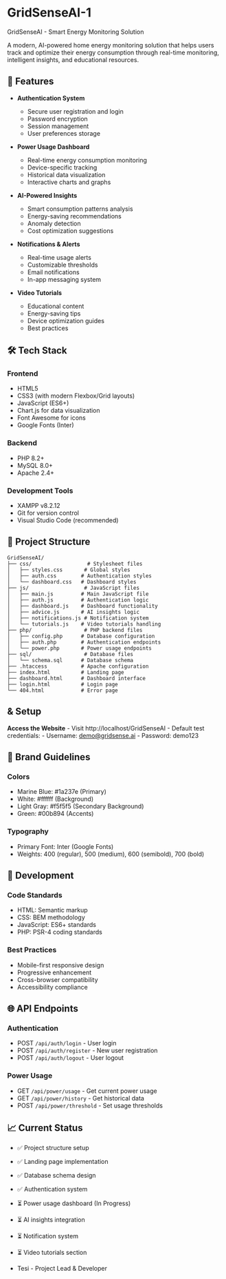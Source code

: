 # GridSenseAI-1
 GridSenseAI - Smart Energy Monitoring Solution
 
 A modern, AI-powered home energy monitoring solution that helps users track and optimize their energy consumption through real-time monitoring, intelligent insights, and educational resources.
 
 ## 🌟 Features
 
 - **Authentication System**
   - Secure user registration and login
   - Password encryption
   - Session management
   - User preferences storage
 
 - **Power Usage Dashboard**
   - Real-time energy consumption monitoring
   - Device-specific tracking
   - Historical data visualization
   - Interactive charts and graphs
 
 - **AI-Powered Insights**
   - Smart consumption patterns analysis
   - Energy-saving recommendations
   - Anomaly detection
   - Cost optimization suggestions
 
 - **Notifications & Alerts**
   - Real-time usage alerts
   - Customizable thresholds
   - Email notifications
   - In-app messaging system
 
 - **Video Tutorials**
   - Educational content
   - Energy-saving tips
   - Device optimization guides
   - Best practices
 
 ## 🛠️ Tech Stack
 
 ### Frontend
 - HTML5
 - CSS3 (with modern Flexbox/Grid layouts)
 - JavaScript (ES6+)
 - Chart.js for data visualization
 - Font Awesome for icons
 - Google Fonts (Inter)
 
 ### Backend
 - PHP 8.2+
 - MySQL 8.0+
 - Apache 2.4+
 
 ### Development Tools
 - XAMPP v8.2.12
 - Git for version control
 - Visual Studio Code (recommended)
 
 ## 📁 Project Structure
 
 ```
 GridSenseAI/
 ├── css/                  # Stylesheet files
 │   ├── styles.css       # Global styles
 │   ├── auth.css        # Authentication styles
 │   └── dashboard.css   # Dashboard styles
 ├── js/                  # JavaScript files
 │   ├── main.js         # Main JavaScript file
 │   ├── auth.js         # Authentication logic
 │   ├── dashboard.js    # Dashboard functionality
 │   ├── advice.js       # AI insights logic
 │   ├── notifications.js # Notification system
 │   └── tutorials.js    # Video tutorials handling
 ├── php/                 # PHP backend files
 │   ├── config.php      # Database configuration
 │   ├── auth.php        # Authentication endpoints
 │   └── power.php       # Power usage endpoints
 ├── sql/                 # Database files
 │   └── schema.sql      # Database schema
 ├── .htaccess           # Apache configuration
 ├── index.html          # Landing page
 ├── dashboard.html      # Dashboard interface
 ├── login.html          # Login page
 └── 404.html            # Error page
 
 ```
 
 ## & Setup
 
  **Access the Website**
    - Visit http://localhost/GridSenseAI
    - Default test credentials:
      - Username: demo@gridsense.ai
      - Password: demo123
 
 ## 🎨 Brand Guidelines
 
 ### Colors
 - Marine Blue: #1a237e (Primary)
 - White: #ffffff (Background)
 - Light Gray: #f5f5f5 (Secondary Background)
 - Green: #00b894 (Accents)
 
 ### Typography
 - Primary Font: Inter (Google Fonts)
 - Weights: 400 (regular), 500 (medium), 600 (semibold), 700 (bold)
 
 ## 🔧 Development
 
 ### Code Standards
 - HTML: Semantic markup
 - CSS: BEM methodology
 - JavaScript: ES6+ standards
 - PHP: PSR-4 coding standards
 
 ### Best Practices
 - Mobile-first responsive design
 - Progressive enhancement
 - Cross-browser compatibility
 - Accessibility compliance
 
 ## 🌐 API Endpoints
 
 ### Authentication
 - POST `/api/auth/login` - User login
 - POST `/api/auth/register` - New user registration
 - POST `/api/auth/logout` - User logout
 
 ### Power Usage
 - GET `/api/power/usage` - Get current power usage
 - GET `/api/power/history` - Get historical data
 - POST `/api/power/threshold` - Set usage thresholds
 
 ## 📈 Current Status
 
 - ✅ Project structure setup
 - ✅ Landing page implementation
 - ✅ Database schema design
 - ✅ Authentication system
 - ⏳ Power usage dashboard (In Progress)
 - ⏳ AI insights integration
 - ⏳ Notification system
 - ⏳ Video tutorials section
 
 
 - Tesi - Project Lead & Developer
